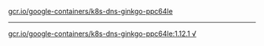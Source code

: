[gcr.io/google-containers/k8s-dns-ginkgo-ppc64le](https://hub.docker.com/r/anjia0532/google-containers.k8s-dns-ginkgo-ppc64le/tags/) 

----
[gcr.io/google-containers/k8s-dns-ginkgo-ppc64le:1.12.1 √](https://hub.docker.com/r/anjia0532/google-containers.k8s-dns-ginkgo-ppc64le/tags/)

